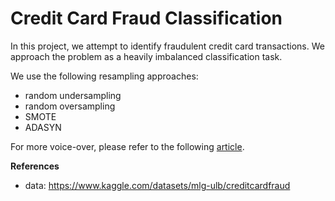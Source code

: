 # Credit Card Fraud Classification

In this project, we attempt to identify fraudulent credit card transactions.
We approach the problem as a heavily imbalanced classification task.

We use the following resampling approaches:
* random undersampling
* random oversampling
* SMOTE
* ADASYN

For more voice-over, please refer to the following [article]().

**References**
* data: https://www.kaggle.com/datasets/mlg-ulb/creditcardfraud
